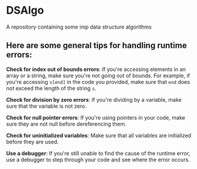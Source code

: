 # DSAlgo
A repository containing some imp data structure algorithms

## Here are some general tips for handling runtime errors:

**Check for index out of bounds errors**: If you're accessing elements in an array or a string, make sure you're not going out of bounds. For example, if you're accessing `s[end]` in the code you provided, make sure that `end` does not exceed the length of the string `s`.

**Check for division by zero errors**: If you're dividing by a variable, make sure that the variable is not zero.

**Check for null pointer errors**: If you're using pointers in your code, make sure they are not null before dereferencing them.

**Check for uninitialized variables**: Make sure that all variables are initialized before they are used.

**Use a debugger**: If you're still unable to find the cause of the runtime error, use a debugger to step through your code and see where the error occurs.
